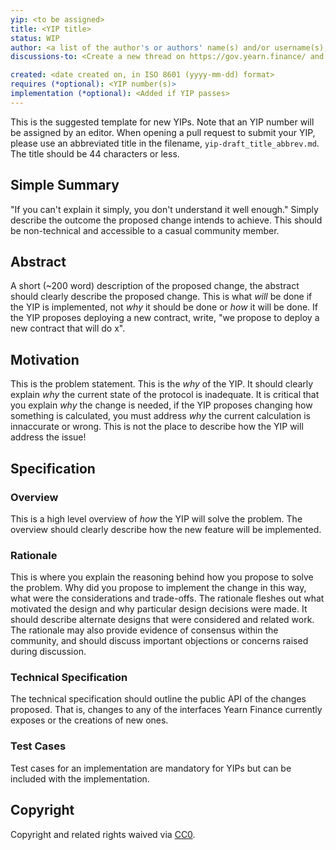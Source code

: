 ```yaml
---
yip: <to be assigned>
title: <YIP title>
status: WIP
author: <a list of the author's or authors' name(s) and/or username(s), or name(s) and email(s), e.g. (use with the parentheses or triangular brackets): FirstName LastName (@GitHubUsername), FirstName LastName <foo@bar.com>, FirstName (@GitHubUsername) and GitHubUsername (@GitHubUsername)>
discussions-to: <Create a new thread on https://gov.yearn.finance/ and drop the link here>

created: <date created on, in ISO 8601 (yyyy-mm-dd) format>
requires (*optional): <YIP number(s)>
implementation (*optional): <Added if YIP passes>
---
```


<!--You can leave these HTML comments in your merged YIP and delete the visible duplicate text guides, they will not appear and may be helpful to refer to if you edit it again. This is the suggested template for new YIPs. Note that an YIP number will be assigned by an editor. When opening a pull request to submit your YIP, please use an abbreviated title in the filename, `yip-draft_title_abbrev.md`. The title should be 44 characters or less.-->

This is the suggested template for new YIPs. Note that an YIP number will be
assigned by an editor. When opening a pull request to submit your YIP, please
use an abbreviated title in the filename, `yip-draft_title_abbrev.md`. The title
should be 44 characters or less.

## Simple Summary

<!--"If you can't explain it simply, you don't understand it well enough." Simply describe the outcome the proposed changes intends to achieve. This should be non-technical and accessible to a casual community member.-->

"If you can't explain it simply, you don't understand it well enough." Simply
describe the outcome the proposed change intends to achieve. This should be
non-technical and accessible to a casual community member.

## Abstract

<!--A short (~200 word) description of the proposed change, the abstract should clearly describe the proposed change. This is what *will* be done if the YIP is implemented, not *why* it should be done or *how* it will be done. If the YIP proposes deploying a new contract, write, "we propose to deploy a new contract that will do x".-->

A short (~200 word) description of the proposed change, the abstract should
clearly describe the proposed change. This is what _will_ be done if the YIP is
implemented, not _why_ it should be done or _how_ it will be done. If the YIP
proposes deploying a new contract, write, "we propose to deploy a new contract
that will do x".

## Motivation

<!--This is the problem statement. This is the *why* of the YIP. It should clearly explain *why* the current state of the protocol is inadequate.  It is critical that you explain *why* the change is needed, if the YIP proposes changing how something is calculated, you must address *why* the current calculation is innaccurate or wrong. This is not the place to describe how the YIP will address the issue!-->

This is the problem statement. This is the _why_ of the YIP. It should clearly
explain _why_ the current state of the protocol is inadequate. It is critical
that you explain _why_ the change is needed, if the YIP proposes changing how
something is calculated, you must address _why_ the current calculation is
innaccurate or wrong. This is not the place to describe how the YIP will address
the issue!

## Specification

<!--The specification should describe the syntax and semantics of any new feature, there are five sections
1. Overview
2. Rationale
3. Technical Specification
4. Test Cases
5. Configurable Values
-->

### Overview

<!--This is a high level overview of *how* the YIP will solve the problem. The overview should clearly describe how the new feature will be implemented.-->

This is a high level overview of _how_ the YIP will solve the problem. The
overview should clearly describe how the new feature will be implemented.

### Rationale

<!--This is where you explain the reasoning behind how you propose to solve the problem. Why did you propose to implement the change in this way, what were the considerations and trade-offs. The rationale fleshes out what motivated the design and why particular design decisions were made. It should describe alternate designs that were considered and related work. The rationale may also provide evidence of consensus within the community, and should discuss important objections or concerns raised during discussion.-->

This is where you explain the reasoning behind how you propose to solve the
problem. Why did you propose to implement the change in this way, what were the
considerations and trade-offs. The rationale fleshes out what motivated the
design and why particular design decisions were made. It should describe
alternate designs that were considered and related work. The rationale may also
provide evidence of consensus within the community, and should discuss important
objections or concerns raised during discussion.

### Technical Specification

<!--The technical specification should outline the public API of the changes proposed. That is, changes to any of the interfaces Yearn Finance currently exposes or the creations of new ones.-->

The technical specification should outline the public API of the changes
proposed. That is, changes to any of the interfaces Yearn Finance currently
exposes or the creations of new ones.

### Test Cases

<!--Test cases for an implementation are mandatory for YIPs but can be included with the implementation..-->

Test cases for an implementation are mandatory for YIPs but can be included with
the implementation.

## Copyright

Copyright and related rights waived via
[CC0](https://creativecommons.org/publicdomain/zero/1.0/).
